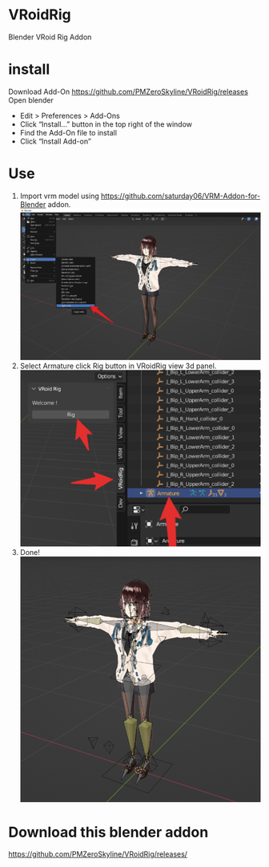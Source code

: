 # VRoidRig
Blender VRoid Rig Addon
# install
Download Add-On https://github.com/PMZeroSkyline/VRoidRig/releases
Open blender
 - Edit > Preferences > Add-Ons
 - Click “Install…” button in the top right of the window
 - Find the Add-On file to install
 - Click “Install Add-on”
# Use
1. Import vrm model using https://github.com/saturday06/VRM-Addon-for-Blender addon.
![](doc/import_vrm.png)
2. Select Armature click Rig button in VRoidRig view 3d panel.
![](doc/rig.png)
3. Done!
![](doc/done.png)

# Download this blender addon
https://github.com/PMZeroSkyline/VRoidRig/releases/
